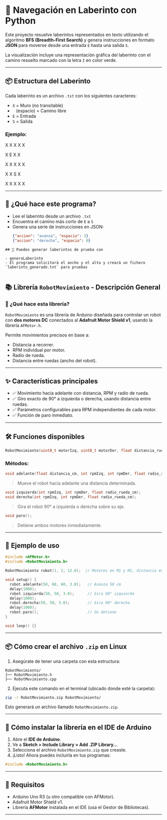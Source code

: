 # 🧭 Navegación en Laberinto con Python

Este proyecto resuelve laberintos representados en texto utilizando el algoritmo **BFS (Breadth-First Search)** y genera instrucciones en formato **JSON** para moverse desde una entrada `E` hasta una salida `S`.

La visualización incluye una representación gráfica del laberinto con el camino resuelto marcado con la letra `I` en color verde.

---

## 📦 Estructura del Laberinto

Cada laberinto es un archivo `.txt` con los siguientes caracteres:

- `X` = Muro (no transitable)
- ` ` (espacio) = Camino libre
- `E` = Entrada
- `S` = Salida

### Ejemplo:

X X X X X

X E X X

X X X X X

X X S X

X X X X X

---

## 🚀 ¿Qué hace este programa?

- Lee el laberinto desde un archivo `.txt`
- Encuentra el camino más corto de `E` a `S`
- Genera una serie de instrucciones en JSON:
  ```json
  {"accion": "avanza", "espacio": 3}
  {"accion": "derecha", "espacio": 0}
  ```

```
## 🚀 Puedes generar laberintos de prueba con

- generaLaberinto
- El programa solicitará el ancho y el alto y creará un fichero `laberinto_generado.txt` para pruebas


```

## 📚 **Librería `RobotMovimiento` - Descripción General**

### 🧠 **¿Qué hace esta librería?**

`RobotMovimiento` es una librería de Arduino diseñada para controlar un robot con **dos motores DC** conectados al **Adafruit Motor Shield v1**, usando la librería `AFMotor.h`.

Permite movimientos precisos en base a:

- Distancia a recorrer.
- RPM individual por motor.
- Radio de rueda.
- Distancia entre ruedas (ancho del robot).

---

## ✨ **Características principales**

- ✅ Movimiento hacia adelante con distancia, RPM y radio de rueda.
- ✅ Giro exacto de 90° a izquierda o derecha, usando distancia entre ruedas.
- ✅ Parámetros configurables para RPM independientes de cada motor.
- ✅ Función de paro inmediato.

---

## 🛠️ **Funciones disponibles**

```cpp
RobotMovimiento(uint8_t motorIzq, uint8_t motorDer, float distancia_ruedas_cm);
```

### Métodos:

```cpp
void adelante(float distancia_cm, int rpmIzq, int rpmDer, float radio_rueda_cm);
```

> Mueve el robot hacia adelante una distancia determinada.

```cpp
void izquierda(int rpmIzq, int rpmDer, float radio_rueda_cm);
void derecha(int rpmIzq, int rpmDer, float radio_rueda_cm);
```

> Gira el robot 90° a izquierda o derecha sobre su eje.

```cpp
void paro();
```

> Detiene ambos motores inmediatamente.

---

## 🚀 **Ejemplo de uso**

```cpp
#include <AFMotor.h>
#include <RobotMovimiento.h>

RobotMovimiento robot(1, 2, 12.0);  // Motores en M1 y M2, distancia entre ruedas: 12 cm

void setup() {
  robot.adelante(50, 60, 60, 3.0);   // Avanza 50 cm
  delay(1000);
  robot.izquierda(50, 50, 3.0);      // Gira 90° izquierda
  delay(1000);
  robot.derecha(50, 50, 3.0);        // Gira 90° derecha
  delay(1000);
  robot.paro();                      // Se detiene
}

void loop() {}
```

---

## 📦 **Cómo crear el archivo `.zip` en Linux**

1. Asegúrate de tener una carpeta con esta estructura:

```
RobotMovimiento/
├── RobotMovimiento.h
├── RobotMovimiento.cpp
```

2. Ejecuta este comando en el terminal (ubicado donde esté la carpeta):

```bash
zip -r RobotMovimiento.zip RobotMovimiento/
```

Esto generará un archivo llamado `RobotMovimiento.zip`.

---

## 🔧 **Cómo instalar la librería en el IDE de Arduino**

1. Abre el **IDE de Arduino**.
2. Ve a **Sketch > Include Library > Add .ZIP Library...**
3. Selecciona el archivo `RobotMovimiento.zip` que creaste.
4. ¡Listo! Ahora puedes incluirla en tus programas:

```cpp
#include <RobotMovimiento.h>
```

---

## 📌 Requisitos

- Arduino Uno R3 (u otro compatible con AFMotor).
- Adafruit Motor Shield v1.
- Librería **AFMotor** instalada en el IDE (usa el Gestor de Bibliotecas).

---

